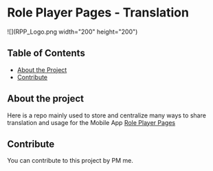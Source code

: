 # Role Player Pages - Translation
![](RPP_Logo.png width="200" height="200")

<!-- TABLE OF CONTENTS -->
## Table of Contents

* [About the Project](#about-the-project)
* [Contribute](#contribute)

## About the project

Here is a repo mainly used to store and centralize many ways to share translation and usage for the Mobile App [Role Player Pages](https://play.google.com/store/apps/details?id=com.siryorgan.roleplayerpages)

## Contribute

You can contribute to this project by PM me.
